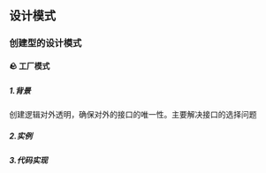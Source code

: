 ## 设计模式

### 创建型的设计模式

#### 🪨 工厂模式

##### 1.背景

   创建逻辑对外透明，确保对外的接口的唯一性。主要解决接口的选择问题

##### 2.实例

   

##### 3.代码实现

###### 


